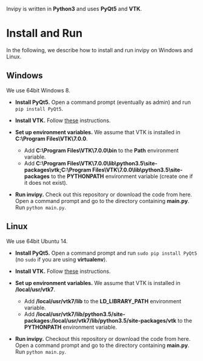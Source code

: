 Invipy is written in **Python3** and uses **PyQt5** and **VTK**.

# Install and Run

In the following, we describe how to install and run invipy on Windows and Linux.

## Windows

We use 64bit Windows 8.

* **Install PyQt5.** Open a command prompt (eventually as admin) and run `pip install PyQt5`.

* **Install VTK.** Follow [these](doc/install_vtk_win.md) instructions.

* **Set up environment variables.** We assume that VTK is installed in **C:\Program Files\VTK\7.0.0**.
  * Add **C:\Program Files\VTK\7.0.0\bin** to the **Path** environment variable.
  * Add **C:\Program Files\VTK\7.0.0\lib\python3.5\site-packages\vtk;C:\Program Files\VTK\7.0.0\lib\python3.5\site-packages** to the **PYTHONPATH** environment variable (create one if it does not exist).

* **Run invipy.** Check out this repository or download the code from here. Open a command prompt and go to the directory containing **main.py**. Run `python main.py`.


## Linux

We use 64bit Ubuntu 14.

* **Install PyQt5.** Open a command prompt and run `sudo pip install PyQt5` (no `sudo` if you are using **virtualenv**).

* **Install VTK.** Follow [these](doc/install_vtk_linux.md) instructions.

* **Set up environment variables.** We assume that VTK is installed in **/local/usr/vtk7**.
  * Add **/local/usr/vtk7/lib** to the **LD_LIBRARY_PATH** environment variable.
  * Add **/local/usr/vtk7/lib/python3.5/site-packages:/local/usr/vtk7/lib/python3.5/site-packages/vtk** to the **PYTHONPATH** environment variable.

* **Run invipy.** Checkout this repository or download the code from here. Open a command prompt and go to the directory containing **main.py**. Run `python main.py`.
